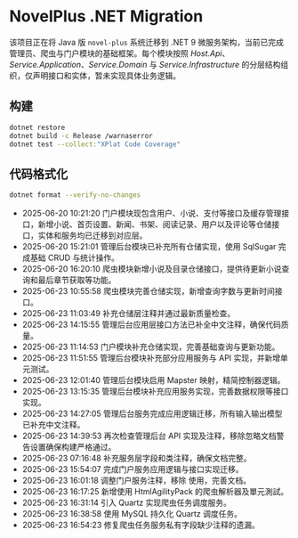 # NovelPlus .NET Migration

该项目正在将 Java 版 `novel-plus` 系统迁移到 .NET 9 微服务架构，当前已完成管理员、爬虫与门户模块的基础框架。每个模块按照 *Host.Api*、*Service.Application*、*Service.Domain* 与 *Service.Infrastructure* 的分层结构组织，仅声明接口和实体，暂未实现具体业务逻辑。

## 构建
```bash
dotnet restore
dotnet build -c Release /warnaserror
dotnet test --collect:"XPlat Code Coverage"
```

## 代码格式化
```bash
dotnet format --verify-no-changes
```
- 2025-06-20 10:21:20 门户模块现包含用户、小说、支付等接口及缓存管理接口，新增小说、首页设置、新闻、书架、阅读记录、用户以及评论等仓储接口，实体和服务均已迁移到对应层。
- 2025-06-20 15:21:01 管理后台模块已补充所有仓储实现，使用 SqlSugar 完成基础 CRUD 与统计操作。
- 2025-06-20 16:20:10 爬虫模块新增小说及目录仓储接口，提供待更新小说查询和最后章节获取等功能。
- 2025-06-23 10:55:58 爬虫模块完善仓储实现，新增查询字数与更新时间接口。
- 2025-06-23 11:03:49 补充仓储层注释并通过最新质量检查。
- 2025-06-23 14:15:55 管理后台应用层接口方法已补全中文注释，确保代码质量。
- 2025-06-23 11:14:53 门户模块补充仓储实现，完善基础查询与更新功能。
- 2025-06-23 11:51:55 管理后台模块补充部分应用服务与 API 实现，并新增单元测试。
- 2025-06-23 12:01:40 管理后台模块启用 Mapster 映射，精简控制器逻辑。
- 2025-06-23 13:15:35 管理后台模块补充应用服务实现，完善数据权限等接口实现。
- 2025-06-23 14:27:05 管理后台服务完成应用逻辑迁移，所有输入输出模型已补充中文注释。
- 2025-06-23 14:39:53 再次检查管理后台 API 实现及注释，移除忽略文档警告设置确保构建严格通过。
- 2025-06-23 07:16:48 补充服务层字段和类注释，确保文档完整。
- 2025-06-23 15:54:07 完成门户服务应用逻辑与接口实现迁移。
- 2025-06-23 16:01:18 调整门户服务注释，移除 <inheritdoc/> 使用，完善文档。
- 2025-06-23 16:17:25 新增使用 HtmlAgilityPack 的爬虫解析器及單元測試。
- 2025-06-23 16:31:14 引入 Quartz 实现爬虫任务调度服务。
- 2025-06-23 16:38:58 使用 MySQL 持久化 Quartz 调度任务。
- 2025-06-23 16:54:23 修复爬虫任务服务私有字段缺少注释的遗漏。
